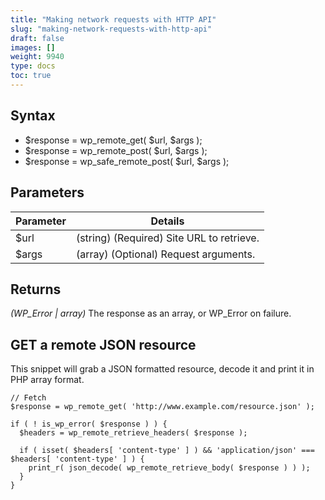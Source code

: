 ```yaml
---
title: "Making network requests with HTTP API"
slug: "making-network-requests-with-http-api"
draft: false
images: []
weight: 9940
type: docs
toc: true
---
```


## Syntax
 - $response = wp_remote_get( $url, $args );
 - $response = wp_remote_post( $url, $args );
 - $response = wp_safe_remote_post( $url, $args );

## Parameters
| Parameter | Details |
| --------- | ------- |
| $url  | (string) (Required) Site URL to retrieve. |
| $args | (array) (Optional) Request arguments.     |

## Returns

_(WP_Error | array)_ The response as an array, or WP_Error on failure.

## GET a remote JSON resource
This snippet will grab a JSON formatted resource, decode it and print it in PHP array format.
```
// Fetch 
$response = wp_remote_get( 'http://www.example.com/resource.json' );

if ( ! is_wp_error( $response ) ) {
  $headers = wp_remote_retrieve_headers( $response );

  if ( isset( $headers[ 'content-type' ] ) && 'application/json' === $headers[ 'content-type' ] ) {
    print_r( json_decode( wp_remote_retrieve_body( $response ) ) );
  }
}
```


